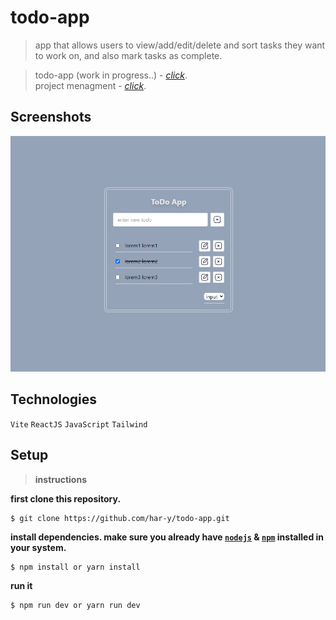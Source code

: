# todo-app

> app that allows users to view/add/edit/delete and sort tasks they want to work on, and also mark tasks as complete.<br/>

> todo-app (work in progress..) - [_click_](https://github.com/har-y/todo-app). <br/>
> project menagment - [_click_](https://trello.com/b/aS9HtQPf/todo-app).

## Screenshots

![todo_app](./src/assets/img/todo_app.jpg)

## Technologies

`Vite`
`ReactJS`
`JavaScript`
`Tailwind`

## Setup

> **instructions**

**first clone this repository.**

```
$ git clone https://github.com/har-y/todo-app.git
```

**install dependencies. make sure you already have [`nodejs`](https://nodejs.org/en/) & [`npm`](https://www.npmjs.com/) installed in your system.**

```
$ npm install or yarn install
```

**run it**

```
$ npm run dev or yarn run dev
```
